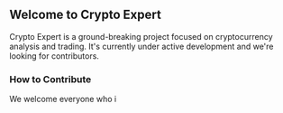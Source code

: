 ## Welcome to Crypto Expert
Crypto Expert is a ground-breaking project focused on cryptocurrency analysis and trading. It's currently under active development and we're looking for contributors.

### How to Contribute
We welcome everyone who i